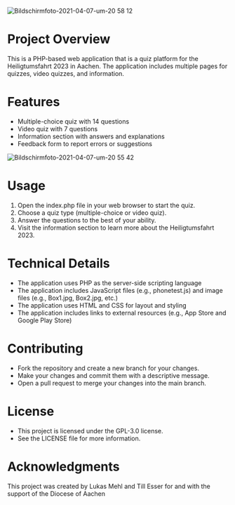 ![Bildschirmfoto-2021-04-07-um-20 58 12](https://github.com/user-attachments/assets/706b3033-ca0c-4679-8ea8-955012538a87)

# Project Overview

This is a PHP-based web application that is a quiz platform for the Heiligtumsfahrt 2023 in Aachen. The application includes multiple pages for quizzes, video quizzes, and information.

# Features
* Multiple-choice quiz with 14 questions
* Video quiz with 7 questions
* Information section with answers and explanations
* Feedback form to report errors or suggestions


![Bildschirmfoto-2021-04-07-um-20 55 42](https://github.com/user-attachments/assets/5e005d60-f0b1-49c2-9631-83b6c0219dd5)


# Usage

1. Open the index.php file in your web browser to start the quiz.
2. Choose a quiz type (multiple-choice or video quiz).
3. Answer the questions to the best of your ability.
4. Visit the information section to learn more about the Heiligtumsfahrt 2023.

# Technical Details

* The application uses PHP as the server-side scripting language
* The application includes JavaScript files (e.g., phonetest.js) and image files (e.g., Box1.jpg, Box2.jpg, etc.)
* The application uses HTML and CSS for layout and styling
* The application includes links to external resources (e.g., App Store and Google Play Store)

# Contributing

* Fork the repository and create a new branch for your changes.
* Make your changes and commit them with a descriptive message.
* Open a pull request to merge your changes into the main branch.

# License

* This project is licensed under the GPL-3.0 license.
* See the LICENSE file for more information.

# Acknowledgments

This project was created by Lukas Mehl and Till Esser for and with the support of the Diocese of Aachen
